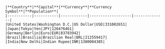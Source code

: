 	|**Country**|**Capital**|**Currency**|**Currency Symbol**|**Population**|
	|-----------|-----------|------------|-------------------|--------------|
    |United States|Washington D.C.|US Dollar|USD|331002651|
    |Japan|Tokyo|Yen|JPY|126476461|
    |Germany|Berlin|Euro|EUR|83783942|
    |Brazil|Brasília|Brazilian Real|BRL|212559417|
    |India|New Delhi|Indian Rupee|INR|1380004385|